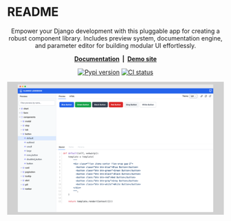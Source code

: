 # README

<div align="center">
<p>Empower your Django development with this pluggable app for creating a robust component library. Includes preview system, documentation engine, and parameter editor for building modular UI effortlessly.</p>

<p><strong><a href="https://django-lookbook.readthedocs.io/en/latest/">Documentation</a> &nbsp;|&nbsp; <a href="https://saashammer.com/lookbook/">Demo site</a></strong></p>

<p><a href="https://pypi.org/project/django-lookbook/"><img src="https://badge.fury.io/py/django-lookbook.svg" alt="Pypi version"></a>
<a href="https://github.com/rails-inspire-django/django-lookbook/actions/workflows/runtests.yml"><img src="https://github.com/rails-inspire-django/django-lookbook/actions/workflows/runtests.yml/badge.svg" alt="CI status"></a></p>

</div>

[![Django Lookbook UI](.github/assets/lookbook_ui.png)](https://github.com/rails-inspire-django/django-lookbook)
